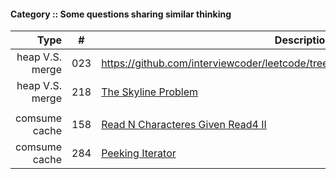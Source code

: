 #### Category :: Some questions sharing similar thinking
| Type         | # | Description |
| ---------------------: |:---:| ------------|
| heap V.S. merge | 023 | https://github.com/interviewcoder/leetcode/tree/master/src/_023_MergeKSortedLists |
| heap V.S. merge | 218 | [The Skyline Problem](https://github.com/interviewcoder/leetcode/tree/master/src/_218_TheSkylineProblem) |
| | | |
| comsume cache | 158 | [Read N Characteres Given Read4 II](https://github.com/interviewcoder/leetcode/blob/master/src/_158_ReadNCharactersGivenRead4II/Solution.java) |
| comsume cache | 284 | [Peeking Iterator](https://github.com/interviewcoder/leetcode/blob/master/src/_284_PeekingIterator/Solution.java) |